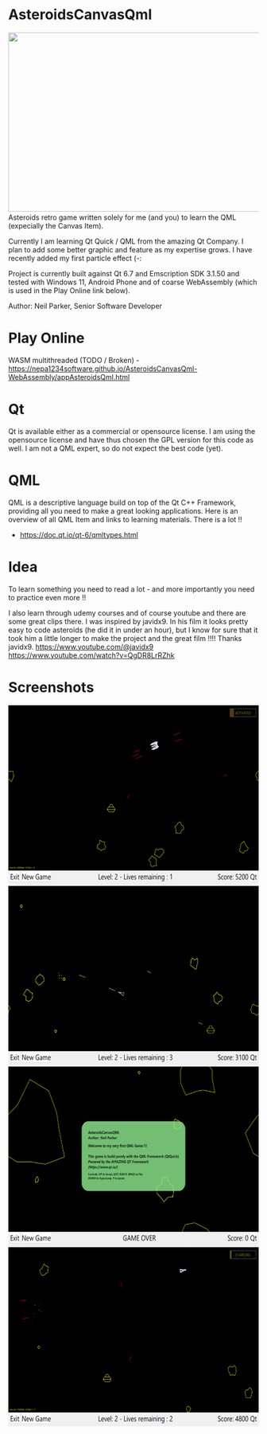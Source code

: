 # AsteroidsCanvasQml

<img src="docs/Screen_Recording_v1_5_ 2024-07-13.gif" width="640" height="360">
Asteroids retro game written solely for me (and you) to learn the QML (expecially the Canvas Item).

Currently I am learning Qt Quick / QML from the amazing Qt Company. 
I plan to add some better graphic and feature as my expertise grows. I have recently added my first particle effect (-: 

Project is currently built against Qt 6.7 and Emscription SDK 3.1.50 and tested with Windows 11, Android Phone and of coarse WebAssembly (which is used in the Play Online link below). 

Author: Neil Parker, Senior Software Developer

# Play Online
WASM multithreaded (TODO / Broken) - https://nepa1234software.github.io/AsteroidsCanvasQml-WebAssembly/appAsteroidsQml.html

# Qt
Qt is available either as a commercial or opensource license. I am using the opensource license and have thus chosen the GPL version for this code as well. 
I am not a QML expert, so do not expect the best code (yet).

# QML
QML is a descriptive language build on top of the Qt C++ Framework, providing all you need to make a great looking applications.
Here is an overview of all QML Item and links to learning materials. There is a lot !!
- https://doc.qt.io/qt-6/qmltypes.html

# Idea 
To learn something you need to read a lot - and more importantly you need to practice even more !!

I also learn through udemy courses and of course youtube and there are some great clips there.
I was inspired by javidx9. In his film it looks pretty easy to code asteroids (he did it in under an hour), but I know for sure that it took him a little longer to make the project and the great film !!!!
Thanks javidx9.
https://www.youtube.com/@javidx9
https://www.youtube.com/watch?v=QgDR8LrRZhk

# Screenshots
<img src="docs/Screenshot4_Ulti.png" width="640" height="360">
<img src="docs/Screenshot1.png" width="640" height="360">
<img src="docs/Screenshot2.png" width="640" height="360">
<img src="docs/Screenshot3.png" width="640" height="360">
